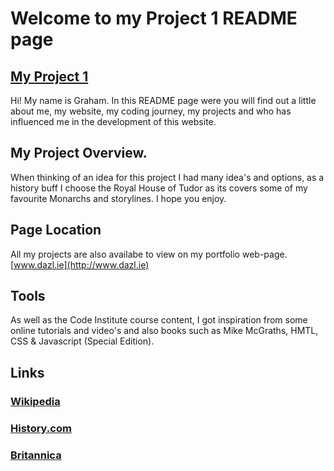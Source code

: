 # Welcome to my Project 1 README page

## [My Project 1](http://project1.dazl.ie)

Hi! My name is Graham. In this README page were you will find out a little about me, my website, my coding journey, my projects and who has influenced me in the development of this website.

## My Project Overview.

When thinking of an idea for this project I had many idea's and options, as a history buff I choose the Royal House of Tudor as its covers some of my favourite Monarchs and storylines. I hope you enjoy.

## Page Location

All my projects are also availabe to view on my portfolio web-page.
[www.dazl.ie](http://www.dazl.ie)

## Tools

As well as the Code Institute course content, I got inspiration from some
online tutorials and video's and also books such as Mike McGraths, HMTL, CSS & Javascript (Special Edition).

## Links

### [Wikipedia](https://en.wikipedia.org)
### [History.com](https://www.history.com)
### [Britannica](https://www.britannica.com)
